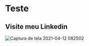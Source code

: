 # Teste

## Visite meu Linkedin
![Captura de tela 2021-04-12 082502](https://user-images.githubusercontent.com/78569403/114457512-80aa6000-9bb4-11eb-9886-8603f5f71039.png)


